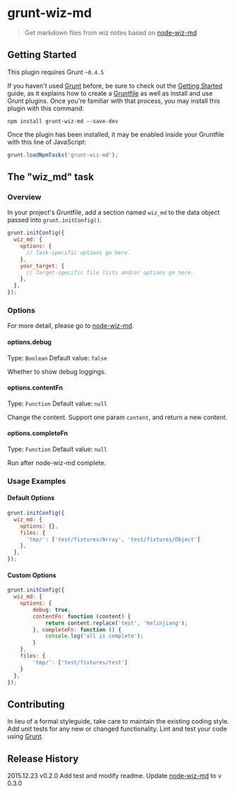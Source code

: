 # grunt-wiz-md

> Get markdown files from wiz notes based on [node-wiz-md](https://www.npmjs.com/package/node-wiz-md)

## Getting Started
This plugin requires Grunt `~0.4.5`

If you haven't used [Grunt](http://gruntjs.com/) before, be sure to check out the [Getting Started](http://gruntjs.com/getting-started) guide, as it explains how to create a [Gruntfile](http://gruntjs.com/sample-gruntfile) as well as install and use Grunt plugins. Once you're familiar with that process, you may install this plugin with this command:

```shell
npm install grunt-wiz-md --save-dev
```

Once the plugin has been installed, it may be enabled inside your Gruntfile with this line of JavaScript:

```js
grunt.loadNpmTasks('grunt-wiz-md');
```

## The "wiz_md" task

### Overview
In your project's Gruntfile, add a section named `wiz_md` to the data object passed into `grunt.initConfig()`.

```js
grunt.initConfig({
  wiz_md: {
    options: {
      // Task-specific options go here.
    },
    your_target: {
      // Target-specific file lists and/or options go here.
    },
  },
});
```

### Options
For more detail, please go to [node-wiz-md](https://www.npmjs.com/package/node-wiz-md).

#### options.debug
Type: `Boolean`
Default value: `false`

Whether to show debug loggings.

#### options.contentFn
Type: `Function`
Default value: `null`

Change the content. Support one param `content`, and return a new content.


#### options.completeFn
Type: `Function`
Default value: `null`

Run after node-wiz-md complete.

### Usage Examples

#### Default Options


```js
grunt.initConfig({
  wiz_md: {
    options: {},
    files: {
      'tmp/': ['test/fixtures/Array', 'test/fixtures/Object']
    },
  },
});
```

#### Custom Options


```js
grunt.initConfig({
  wiz_md: {
    options: {
        debug: true,
        contentFn: function (content) {
            return content.replace('test', 'helinjiang');
        }, completeFn: function () {
            console.log('all is complete');
        }
    },
    files: {
        'tmp/': ['test/fixtures/test']
    }
  },
});
```

## Contributing
In lieu of a formal styleguide, take care to maintain the existing coding style. Add unit tests for any new or changed functionality. Lint and test your code using [Grunt](http://gruntjs.com/).

## Release History
2015.12.23 v0.2.0 Add test and modify readme. Update [node-wiz-md](https://www.npmjs.com/package/node-wiz-md) to v 0.3.0